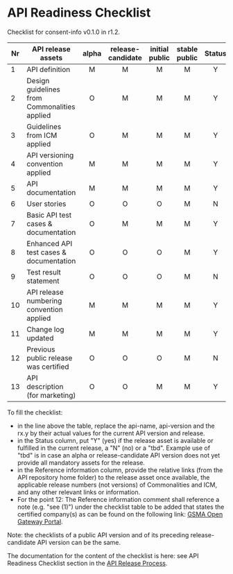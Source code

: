 # API Readiness Checklist

Checklist for consent-info v0.1.0 in r1.2.

| Nr | API release assets  | alpha | release-candidate |  initial<br>public | stable<br> public | Status | Reference information |
|----|----------------------------------------------|:-----:|:-----------------:|:-------:|:------:|:----:|:----:|
|  1 | API definition                               |   M   |         M         |    M    |    M   |   Y   | [consent-info.yaml](/code/API_definitions/consent-info.yaml) |
|  2 | Design guidelines from Commonalities applied |   O   |         M         |    M    |    M   |   Y   | r3.3 |
|  3 | Guidelines from ICM applied                  |   O   |         M         |    M    |    M   |   Y   | r3.3   |
|  4 | API versioning convention applied            |   M   |         M         |    M    |    M   |   Y   |                  |
|  5 | API documentation                            |   M   |         M         |    M    |    M   |   Y   | in [yaml]((/code/API_definitions/consent-info.yaml)) |
|  6 | User stories                                 |   O   |         O         |    O    |    M   |   N   |  |
|  7 | Basic API test cases & documentation         |   O   |         M         |    M    |    M   |   Y   | [/code/Test_definitions](/code/Test_definitions) |
|  8 | Enhanced API test cases & documentation      |   O   |         O         |    O    |    M   |   Y   | [/code/Test_definitions](/code/Test_definitions) |
|  9 | Test result statement                        |   O   |         O         |    O    |    M   |   N   |        |
| 10 | API release numbering convention applied     |   M   |         M         |    M    |    M   |   Y   |                  |
| 11 | Change log updated                           |   M   |         M         |    M    |    M   |   Y   | [/CHANGELOG.md](/CHANGELOG.md) |
| 12 | Previous public release was certified        |   O   |         O         |    O    |    M   |   N   |           |
| 13 | API description (for marketing)              |   O   |         O         |    M    |    M   |   Y   | [wiki link](https://lf-camaraproject.atlassian.net/wiki/spaces/CAM/pages/100925443/ConsentInfo+API+description) |

To fill the checklist:
- in the line above the table, replace the api-name, api-version and the rx.y by their actual values for the current API version and release.
- in the Status column, put "Y" (yes) if the release asset is available or fulfilled in the current release, a "N" (no) or a "tbd". Example use of "tbd" is in case an alpha or release-candidate API version does not yet provide all mandatory assets for the release.
- in the Reference information column, provide the relative links (from the API repository home folder) to the release asset once available, the applicable release numbers (not versions) of Commonalities and ICM, and any other relevant links or information.
- For the point 12: The Reference information comment shall reference a note (e.g. "see (1)") under the checklist table to be added that states the certified company(s) as can be found on the following link: [GSMA Open Gateway Portal](https://open-gateway.gsma.com/).

Note: the checklists of a public API version and of its preceding release-candidate API version can be the same.

The documentation for the content of the checklist is here: see API Readiness Checklist section in the [API Release Process](https://lf-camaraproject.atlassian.net/wiki/x/jine).